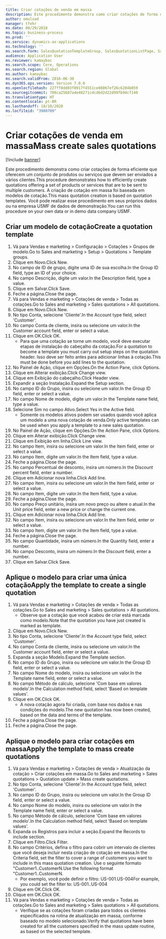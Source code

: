 ```yaml
---
title: Criar cotações de venda em massa
description: Este procedimento demonstra como criar cotações de forma eficiente que oferecem um conjunto de produtos ou serviços que devem ser enviados a vários clientes.
author: omulvad
manager: tfehr
ms.date: 08/29/2018
ms.topic: business-process
ms.prod: ''
ms.service: dynamics-ax-applications
ms.technology: ''
ms.search.form: SalesQuotationTemplateGroup, SalesQuotationListPage, SalesCreateQuotation, SalesQuotationTable, SysQueryForm, SalesQuickQuote
audience: Application User
ms.reviewer: kamaybac
ms.search.scope: Core, Operations
ms.search.region: Global
ms.author: kamaybac
ms.search.validFrom: 2016-06-30
ms.dyn365.ops.version: Version 7.0.0
ms.openlocfilehash: 227ff0dd03f8917f4551ce08067ef26c6204b059
ms.sourcegitcommit: 708ca25687a4e48271cdcd6d2d22d99fb94cf140
ms.translationtype: HT
ms.contentlocale: pt-BR
ms.lasthandoff: 10/10/2020
ms.locfileid: "3980709"
---
```

# <a name="mass-create-sales-quotations"></a><span data-ttu-id="aa959-103">Criar cotações de venda em massa</span><span class="sxs-lookup"><span data-stu-id="aa959-103">Mass create sales quotations</span></span>

[!include [banner](../../includes/banner.md)]

<span data-ttu-id="aa959-104">Este procedimento demonstra como criar cotações de forma eficiente que oferecem um conjunto de produtos ou serviços que devem ser enviados a vários clientes.</span><span class="sxs-lookup"><span data-stu-id="aa959-104">This procedure demonstrates how to efficiently create quotations offering a set of products or services that are to be sent to multiple customers.</span></span> <span data-ttu-id="aa959-105">A criação de cotação em massa foi baseada em modelos de cotação.</span><span class="sxs-lookup"><span data-stu-id="aa959-105">This mass quotation creation is based on quotation templates.</span></span> <span data-ttu-id="aa959-106">Você pode realizar esse procedimento em seus próprios dados ou na empresa USMF de dados de demonstração.</span><span class="sxs-lookup"><span data-stu-id="aa959-106">You can run this procedure on your own data or in demo data company USMF.</span></span>


## <a name="create-a-quotation-template"></a><span data-ttu-id="aa959-107">Criar um modelo de cotação</span><span class="sxs-lookup"><span data-stu-id="aa959-107">Create a quotation template</span></span>
1. <span data-ttu-id="aa959-108">Vá para Vendas e marketing > Configuração > Cotações > Grupos de modelo.</span><span class="sxs-lookup"><span data-stu-id="aa959-108">Go to Sales and marketing > Setup > Quotations > Template groups.</span></span>
2. <span data-ttu-id="aa959-109">Clique em Novo.</span><span class="sxs-lookup"><span data-stu-id="aa959-109">Click New.</span></span>
3. <span data-ttu-id="aa959-110">No campo de ID de grupo, digite uma ID de sua escolha.</span><span class="sxs-lookup"><span data-stu-id="aa959-110">In the Group ID field, type an ID of your choice.</span></span>
4. <span data-ttu-id="aa959-111">No campo Descrição, digite um valor.</span><span class="sxs-lookup"><span data-stu-id="aa959-111">In the Description field, type a value.</span></span>
5. <span data-ttu-id="aa959-112">Clique em Salvar.</span><span class="sxs-lookup"><span data-stu-id="aa959-112">Click Save.</span></span>
6. <span data-ttu-id="aa959-113">Feche a página.</span><span class="sxs-lookup"><span data-stu-id="aa959-113">Close the page.</span></span>
7. <span data-ttu-id="aa959-114">Vá para Vendas e marketing > Cotações de venda > Todas as cotações.</span><span class="sxs-lookup"><span data-stu-id="aa959-114">Go to Sales and marketing > Sales quotations > All quotations.</span></span>
8. <span data-ttu-id="aa959-115">Clique em Novo.</span><span class="sxs-lookup"><span data-stu-id="aa959-115">Click New.</span></span>
9. <span data-ttu-id="aa959-116">No tipo Conta, selecione 'Cliente'.</span><span class="sxs-lookup"><span data-stu-id="aa959-116">In the Account type field, select 'Customer'.</span></span>
10. <span data-ttu-id="aa959-117">No campo Conta de cliente, insira ou selecione um valor.</span><span class="sxs-lookup"><span data-stu-id="aa959-117">In the Customer account field, enter or select a value.</span></span>
11. <span data-ttu-id="aa959-118">Clique em OK.</span><span class="sxs-lookup"><span data-stu-id="aa959-118">Click OK.</span></span>
    * <span data-ttu-id="aa959-119">Para que uma cotação se torne um modelo, você deve executar etapas de instalação do cabeçalho da cotação.</span><span class="sxs-lookup"><span data-stu-id="aa959-119">For a quotation to become a template you must carry out  setup steps on the quotation header.</span></span> <span data-ttu-id="aa959-120">Isso deve ser feito antes para adicionar linhas à cotação.</span><span class="sxs-lookup"><span data-stu-id="aa959-120">This must be done before you add lines to the quotation.</span></span>   
12. <span data-ttu-id="aa959-121">No Painel de Ação, clique em Opções.</span><span class="sxs-lookup"><span data-stu-id="aa959-121">On the Action Pane, click Options.</span></span>
13. <span data-ttu-id="aa959-122">Clique em Alterar exibição.</span><span class="sxs-lookup"><span data-stu-id="aa959-122">Click Change view.</span></span>
14. <span data-ttu-id="aa959-123">Clique em Exibição do cabeçalho.</span><span class="sxs-lookup"><span data-stu-id="aa959-123">Click Header view.</span></span>
15. <span data-ttu-id="aa959-124">Expandir a seção Instalação.</span><span class="sxs-lookup"><span data-stu-id="aa959-124">Expand the Setup section.</span></span>
16. <span data-ttu-id="aa959-125">No campo ID do Grupo, insira ou selecione um valor.</span><span class="sxs-lookup"><span data-stu-id="aa959-125">In the Group ID field, enter or select a value.</span></span>
17. <span data-ttu-id="aa959-126">No campo Nome de modelo, digite um valor.</span><span class="sxs-lookup"><span data-stu-id="aa959-126">In the Template name field, type a value.</span></span>
18. <span data-ttu-id="aa959-127">Selecione Sim no campo Ativo.</span><span class="sxs-lookup"><span data-stu-id="aa959-127">Select Yes in the Active field.</span></span>
    * <span data-ttu-id="aa959-128">Somente os modelos ativos podem ser usados quando você aplica um modelo a uma nova cotação de venda.</span><span class="sxs-lookup"><span data-stu-id="aa959-128">Only active templates can be used when you apply a template to a new sales quotation.</span></span>  
19. <span data-ttu-id="aa959-129">No Painel de Ação, clique em Opções.</span><span class="sxs-lookup"><span data-stu-id="aa959-129">On the Action Pane, click Options.</span></span>
20. <span data-ttu-id="aa959-130">Clique em Alterar exibição.</span><span class="sxs-lookup"><span data-stu-id="aa959-130">Click Change view.</span></span>
21. <span data-ttu-id="aa959-131">Clique em Exibição em linha.</span><span class="sxs-lookup"><span data-stu-id="aa959-131">Click Line view.</span></span>
22. <span data-ttu-id="aa959-132">No campo Item, insira ou selecione um valor.</span><span class="sxs-lookup"><span data-stu-id="aa959-132">In the Item field, enter or select a value.</span></span>
23. <span data-ttu-id="aa959-133">No campo Item, digite um valor.</span><span class="sxs-lookup"><span data-stu-id="aa959-133">In the Item field, type a value.</span></span>
24. <span data-ttu-id="aa959-134">Feche a página.</span><span class="sxs-lookup"><span data-stu-id="aa959-134">Close the page.</span></span>
25. <span data-ttu-id="aa959-135">No campo Percentual de desconto, insira um número.</span><span class="sxs-lookup"><span data-stu-id="aa959-135">In the Discount percent field, enter a number.</span></span>
26. <span data-ttu-id="aa959-136">Clique em Adicionar nova linha.</span><span class="sxs-lookup"><span data-stu-id="aa959-136">Click Add line.</span></span>
27. <span data-ttu-id="aa959-137">No campo Item, insira ou selecione um valor.</span><span class="sxs-lookup"><span data-stu-id="aa959-137">In the Item field, enter or select a value.</span></span>
28. <span data-ttu-id="aa959-138">No campo Item, digite um valor.</span><span class="sxs-lookup"><span data-stu-id="aa959-138">In the Item field, type a value.</span></span>
29. <span data-ttu-id="aa959-139">Feche a página.</span><span class="sxs-lookup"><span data-stu-id="aa959-139">Close the page.</span></span>
30. <span data-ttu-id="aa959-140">No campo Preço unitário, insira um novo preço ou altere o atual.</span><span class="sxs-lookup"><span data-stu-id="aa959-140">In the Unit price field, enter a new price or change the current one.</span></span>
31. <span data-ttu-id="aa959-141">Clique em Adicionar nova linha.</span><span class="sxs-lookup"><span data-stu-id="aa959-141">Click Add line.</span></span>
32. <span data-ttu-id="aa959-142">No campo Item, insira ou selecione um valor.</span><span class="sxs-lookup"><span data-stu-id="aa959-142">In the Item field, enter or select a value.</span></span>
33. <span data-ttu-id="aa959-143">No campo Item, digite um valor.</span><span class="sxs-lookup"><span data-stu-id="aa959-143">In the Item field, type a value.</span></span>
34. <span data-ttu-id="aa959-144">Feche a página.</span><span class="sxs-lookup"><span data-stu-id="aa959-144">Close the page.</span></span>
35. <span data-ttu-id="aa959-145">No campo Quantidade, insira um número.</span><span class="sxs-lookup"><span data-stu-id="aa959-145">In the Quantity field, enter a number.</span></span>
36. <span data-ttu-id="aa959-146">No campo Desconto, insira um número.</span><span class="sxs-lookup"><span data-stu-id="aa959-146">In the Discount field, enter a number.</span></span>
37. <span data-ttu-id="aa959-147">Clique em Salvar.</span><span class="sxs-lookup"><span data-stu-id="aa959-147">Click Save.</span></span>

## <a name="apply-the-template-to-create-a-single-quotation"></a><span data-ttu-id="aa959-148">Aplique o modelo para criar uma única cotação</span><span class="sxs-lookup"><span data-stu-id="aa959-148">Apply the template to create a single quotation</span></span>
1. <span data-ttu-id="aa959-149">Vá para Vendas e marketing > Cotações de venda > Todas as cotações.</span><span class="sxs-lookup"><span data-stu-id="aa959-149">Go to Sales and marketing > Sales quotations > All quotations.</span></span>
    * <span data-ttu-id="aa959-150">Observe que a cotação que você acabou de criar está marcada como modelo.</span><span class="sxs-lookup"><span data-stu-id="aa959-150">Note that the quotation you have just created is marked as template.</span></span>  
2. <span data-ttu-id="aa959-151">Clique em Novo.</span><span class="sxs-lookup"><span data-stu-id="aa959-151">Click New.</span></span>
3. <span data-ttu-id="aa959-152">No tipo Conta, selecione 'Cliente'.</span><span class="sxs-lookup"><span data-stu-id="aa959-152">In the Account type field, select 'Customer'.</span></span>
4. <span data-ttu-id="aa959-153">No campo Conta de cliente, insira ou selecione um valor.</span><span class="sxs-lookup"><span data-stu-id="aa959-153">In the Customer account field, enter or select a value.</span></span>
5. <span data-ttu-id="aa959-154">Expanda a seção Modelo.</span><span class="sxs-lookup"><span data-stu-id="aa959-154">Expand the Template section.</span></span>
6. <span data-ttu-id="aa959-155">No campo ID do Grupo, insira ou selecione um valor.</span><span class="sxs-lookup"><span data-stu-id="aa959-155">In the Group ID field, enter or select a value.</span></span>
7. <span data-ttu-id="aa959-156">No campo Nome do modelo, insira ou selecione um valor.</span><span class="sxs-lookup"><span data-stu-id="aa959-156">In the Template name field, enter or select a value.</span></span>
8. <span data-ttu-id="aa959-157">No campo Método de cálculo, selecione 'Com base em valores modelo'.</span><span class="sxs-lookup"><span data-stu-id="aa959-157">In the Calculation method field, select 'Based on template values'.</span></span>
9. <span data-ttu-id="aa959-158">Clique em OK.</span><span class="sxs-lookup"><span data-stu-id="aa959-158">Click OK.</span></span>
    * <span data-ttu-id="aa959-159">A nova cotação agora foi criada, com base nos dados e nas condições do modelo.</span><span class="sxs-lookup"><span data-stu-id="aa959-159">The new quotation has now been created, based on the data and terms of the template.</span></span>  
10. <span data-ttu-id="aa959-160">Feche a página.</span><span class="sxs-lookup"><span data-stu-id="aa959-160">Close the page.</span></span>
11. <span data-ttu-id="aa959-161">Feche a página.</span><span class="sxs-lookup"><span data-stu-id="aa959-161">Close the page.</span></span>

## <a name="apply-the-template-to-mass-create-quotations"></a><span data-ttu-id="aa959-162">Aplique o modelo para criar cotações em massa</span><span class="sxs-lookup"><span data-stu-id="aa959-162">Apply the template to mass create quotations</span></span>
1. <span data-ttu-id="aa959-163">Vá para Vendas e marketing > Cotações de venda > Atualização da cotação > Criar cotações em massa.</span><span class="sxs-lookup"><span data-stu-id="aa959-163">Go to Sales and marketing > Sales quotations > Quotation update > Mass create quotations.</span></span>
2. <span data-ttu-id="aa959-164">No tipo Conta, selecione 'Cliente'.</span><span class="sxs-lookup"><span data-stu-id="aa959-164">In the Account type field, select 'Customer'.</span></span>
3. <span data-ttu-id="aa959-165">No campo ID do Grupo, insira ou selecione um valor.</span><span class="sxs-lookup"><span data-stu-id="aa959-165">In the Group ID field, enter or select a value.</span></span>
4. <span data-ttu-id="aa959-166">No campo Nome do modelo, insira ou selecione um valor.</span><span class="sxs-lookup"><span data-stu-id="aa959-166">In the Template name field, enter or select a value.</span></span>
5. <span data-ttu-id="aa959-167">No campo Método de cálculo, selecione 'Com base em valores modelo'.</span><span class="sxs-lookup"><span data-stu-id="aa959-167">In the Calculation method field, select 'Based on template values'.</span></span>
6. <span data-ttu-id="aa959-168">Expanda os Registros para incluir a seção.</span><span class="sxs-lookup"><span data-stu-id="aa959-168">Expand the Records to include section.</span></span>
7. <span data-ttu-id="aa959-169">Clique em Filtro.</span><span class="sxs-lookup"><span data-stu-id="aa959-169">Click Filter.</span></span>
8. <span data-ttu-id="aa959-170">No campo Critérios, defina o filtro para cobrir um intervalo de clientes que você deseja incluir nesta criação de cotação em massa.</span><span class="sxs-lookup"><span data-stu-id="aa959-170">In the Criteria field, set the filter to cover a range of customers you want to include in this mass quotation creation.</span></span> <span data-ttu-id="aa959-171">Use o seguinte formato "Customer1..CustomerN.</span><span class="sxs-lookup"><span data-stu-id="aa959-171">Use the following format "Customer1..CustomerN.</span></span>
    * <span data-ttu-id="aa959-172">Por exemplo, você pode definir o filtro: US-001.US-004</span><span class="sxs-lookup"><span data-stu-id="aa959-172">For example, you could set the filter to: US-001..US-004</span></span>  
9. <span data-ttu-id="aa959-173">Clique em OK.</span><span class="sxs-lookup"><span data-stu-id="aa959-173">Click OK.</span></span>
10. <span data-ttu-id="aa959-174">Clique em OK.</span><span class="sxs-lookup"><span data-stu-id="aa959-174">Click OK.</span></span>
11. <span data-ttu-id="aa959-175">Vá para Vendas e marketing > Cotações de venda > Todas as cotações.</span><span class="sxs-lookup"><span data-stu-id="aa959-175">Go to Sales and marketing > Sales quotations > All quotations.</span></span>
    * <span data-ttu-id="aa959-176">Verifique se as cotações foram criadas para todos os clientes especificados na rotina de atualização em massa, conforme baseado no modelo selecionado.</span><span class="sxs-lookup"><span data-stu-id="aa959-176">Verify that quotations have been created for all the customers specified in the mass update routine, as based on the selected template.</span></span>  

